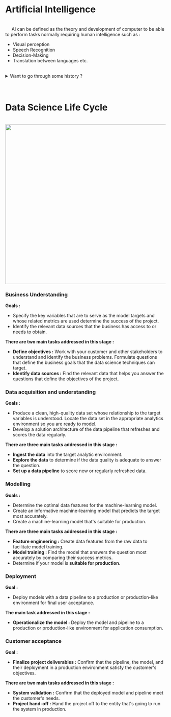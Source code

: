 # Artificial Intelligence
<br/>
&nbsp;&nbsp;&nbsp;&nbsp; AI can be defined as the theory and development of computer to be able to perform tasks normally requiring human intelligence such as :
  
  
- Visual perception 
- Speech Recognition
- Decision-Making
- Translation between languages etc.
<br/>
<details>
  <summary>Want to go through some history ?</summary>
  <img src="https://github.com/Amchuz/Microsoft-AI-Classroom-Series/blob/master/Module%201/History1.png">
  <img src="https://github.com/Amchuz/Microsoft-AI-Classroom-Series/blob/master/Module%201/History2.png">
 
</details>
<br/><br/>

# Data Science Life Cycle
<br/>
<img src="https://github.com/Amchuz/Microsoft-AI-Classroom-Series/blob/master/Module%201/ds%20lifecycle.png" height=500 width=620>
<br/>

### Business Understanding
  
**Goals :**
  
- Specify the key variables that are to serve as the model targets and whose related metrics are used determine the success of the project.
- Identify the relevant data sources that the business has access to or needs to obtain.

**There are two main tasks addressed in this stage :**
- **Define objectives :** Work with your customer and other stakeholders to understand and identify the business problems. Formulate questions that define the business goals that the data science techniques can target.
- **Identify data sources :** Find the relevant data that helps you answer the questions that define the objectives of the project.
  
### Data acquisition and understanding
  
**Goals :**
  
- Produce a clean, high-quality data set whose relationship to the target variables is understood. Locate the data set in the appropriate analytics environment so you are ready to model.
- Develop a solution architecture of the data pipeline that refreshes and scores the data regularly.
  
**There are three main tasks addressed in this stage :**
- **Ingest the data** into the target analytic environment.
- **Explore the data** to determine if the data quality is adequate to answer the question.
- **Set up a data pipeline** to score new or regularly refreshed data.
  
### Modelling
  
**Goals :**
  
- Determine the optimal data features for the machine-learning model.
- Create an informative machine-learning model that predicts the target most accurately.
- Create a machine-learning model that's suitable for production.
  
**There are three main tasks addressed in this stage :**
  
- **Feature engineering :** Create data features from the raw data to facilitate model training.
- **Model training :** Find the model that answers the question most accurately by comparing their success metrics.
- Determine if your model is **suitable for production.**
  
### Deployment
  
**Goal :**
  
- Deploy models with a data pipeline to a production or production-like environment for final user acceptance.

**The main task addressed in this stage :**
  
- **Operationalize the model :** Deploy the model and pipeline to a production or production-like environment for application consumption.
  
### Customer acceptance
  
**Goal :**
  
- **Finalize project deliverables :** Confirm that the pipeline, the model, and their deployment in a production environment satisfy the customer's objectives.
  
**There are two main tasks addressed in this stage :**
  
- **System validation :** Confirm that the deployed model and pipeline meet the customer's needs.
- **Project hand-off :** Hand the project off to the entity that's going to run the system in production.



